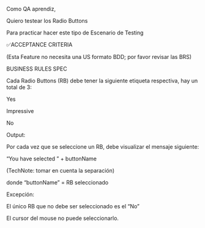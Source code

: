 Como QA aprendiz,

Quiero testear los Radio Buttons

Para practicar hacer este tipo de Escenario de Testing

✅ACCEPTANCE CRITERIA

(Esta Feature no necesita una US formato BDD; por favor revisar las BRS)

BUSINESS RULES SPEC

Cada Radio Buttons (RB) debe tener la siguiente etiqueta respectiva, hay un total de 3:

Yes

Impressive

No

Output:

Por cada vez que se seleccione un RB, debe visualizar el mensaje siguiente:

“You have selected ” + buttonName

(TechNote: tomar en cuenta la separación)

donde “buttonName” = RB seleccionado

Excepción:

El único RB que no debe ser seleccionado es el “No”

El cursor del mouse no puede seleccionarlo.
